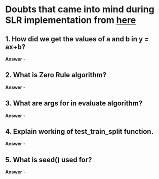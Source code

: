 # Doubts that came into mind during SLR implementation from [here](https://machinelearningmastery.com/implement-simple-linear-regression-scratch-python/)

## 1. How did we get the values of a and b in y = ax+b?
**Answer** - 

## 2. What is Zero Rule algorithm?
**Answer** - 

## 3. What are args for in evaluate algorithm?
**Answer** - 

## 4. Explain working of test_train_split function.
**Answer** - 

## 5. What is seed() used for?
**Answer** - 

